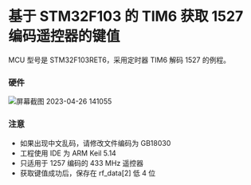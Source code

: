 # 基于 STM32F103 的 TIM6 获取 1527 编码遥控器的键值

MCU 型号是 STM32F103RET6，采用定时器 TIM6 解码 1527 的例程。

### 硬件

![屏幕截图 2023-04-26 141055](https://user-images.githubusercontent.com/117444566/234498625-8193c0b8-e8a5-4e34-a780-456585271f8c.png)

### 注意

- 如果出现中文乱码，请修改文件编码为 GB18030
- 工程使用 IDE 为 ARM Keil 5.14
- 只适用于 1257 编码的 433 MHz 遥控器
- 获取键值成功后，保存在 rf_data[2] 低 4 位
